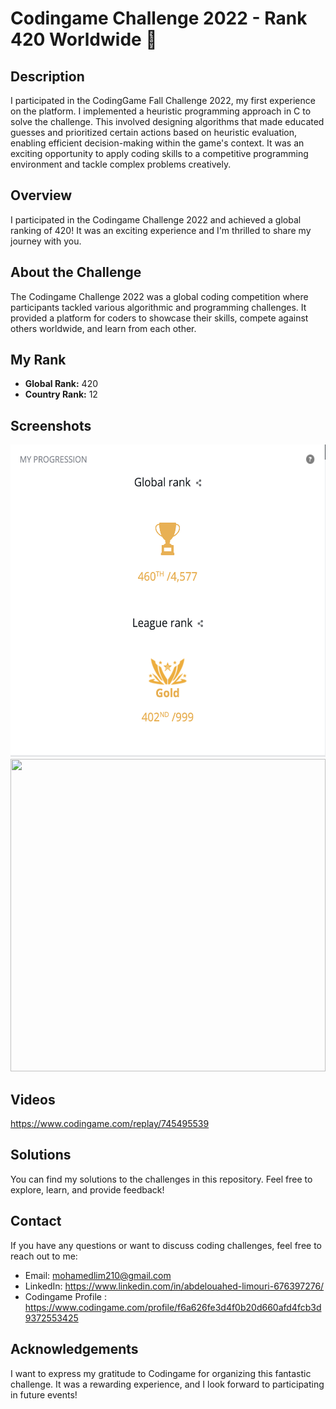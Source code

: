 # Codingame Challenge 2022 - Rank 420 Worldwide 🚀

## Description
I participated in the CodingGame Fall Challenge 2022, my first experience on the platform. I implemented a heuristic programming approach in C to solve the challenge. This involved designing algorithms that made educated guesses and prioritized certain actions based on heuristic evaluation, enabling efficient decision-making within the game's context. It was an exciting opportunity to apply coding skills to a competitive programming environment and tackle complex problems creatively.

## Overview
I participated in the Codingame Challenge 2022 and achieved a global ranking of 420! It was an exciting experience and I'm thrilled to share my journey with you.

## About the Challenge
The Codingame Challenge 2022 was a global coding competition where participants tackled various algorithmic and programming challenges. It provided a platform for coders to showcase their skills, compete against others worldwide, and learn from each other.

## My Rank
- **Global Rank:** 420
- **Country Rank:** 12

## Screenshots
<img src="images/rank.png" width="100%" height="500" />
<img src="images/match.gif" width="100%" height="500" />

## Videos
https://www.codingame.com/replay/745495539

## Solutions
You can find my solutions to the challenges in this repository. Feel free to explore, learn, and provide feedback!

## Contact
If you have any questions or want to discuss coding challenges, feel free to reach out to me:
- Email: mohamedlim210@gmail.com
- LinkedIn: https://www.linkedin.com/in/abdelouahed-limouri-676397276/
- Codingame Profile : https://www.codingame.com/profile/f6a626fe3d4f0b20d660afd4fcb3d9372553425

## Acknowledgements
I want to express my gratitude to Codingame for organizing this fantastic challenge. It was a rewarding experience, and I look forward to participating in future events!
